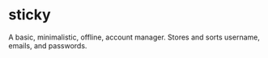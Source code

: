 # sticky
 A basic, minimalistic, offline, account manager. Stores and sorts username, emails, and passwords.
